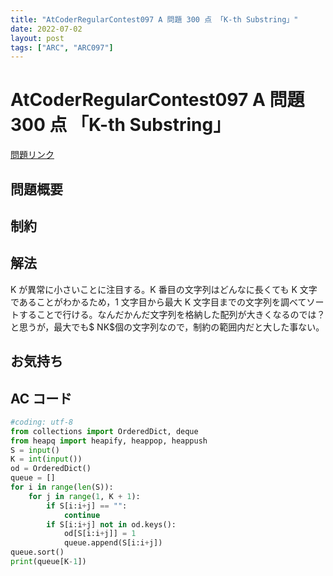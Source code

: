 ```yaml
---
title: "AtCoderRegularContest097 A 問題 300 点 「K-th Substring」"
date: 2022-07-02
layout: post
tags: ["ARC", "ARC097"]
---
```


# AtCoderRegularContest097 A 問題 300 点 「K-th Substring」

<a href="https://atcoder.jp/contests/arc097/tasks/arc097_a" blank="_target">問題リンク</a>

## 問題概要

## 制約

## 解法

K が異常に小さいことに注目する。K 番目の文字列はどんなに長くても K 文字であることがわかるため，1 文字目から最大 K 文字目までの文字列を調べてソートすることで行ける。なんだかんだ文字列を格納した配列が大きくなるのでは？と思うが，最大でも$ NK$個の文字列なので，制約の範囲内だと大した事ない。

## お気持ち

## AC コード

```python
#coding: utf-8
from collections import OrderedDict, deque
from heapq import heapify, heappop, heappush
S = input()
K = int(input())
od = OrderedDict()
queue = []
for i in range(len(S)):
    for j in range(1, K + 1):
        if S[i:i+j] == "":
            continue
        if S[i:i+j] not in od.keys():
            od[S[i:i+j]] = 1
            queue.append(S[i:i+j])
queue.sort()
print(queue[K-1])
```
